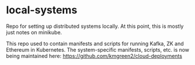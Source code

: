 # local-systems
Repo for setting up distributed systems locally.  At this point, this is mostly
just notes on minikube.

This repo used to contain manifests and scripts for running Kafka, ZK and
Ethereum in Kubernetes.  The system-specific manifests, scripts, etc. is now
being maintained here: https://github.com/kmgreen2/cloud-deployments
